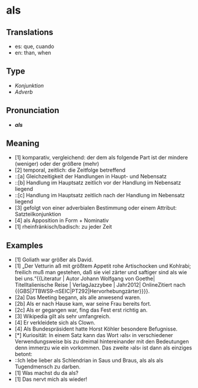 # als
## Translations
- es: que, cuando
- en: than, when
## Type
- _Konjunktion_
- _Adverb_
## Pronunciation
- **_als_**
## Meaning
- [1] komparativ, vergleichend: der dem als folgende Part ist der mindere (weniger) oder der größere (mehr)
- [2] temporal, zeitlich: die Zeitfolge betreffend
- ::[a] Gleichzeitigkeit der Handlungen in Haupt- und Nebensatz
- ::[b] Handlung im Hauptsatz zeitlich vor der Handlung im Nebensatz liegend
- ::[c] Handlung im Hauptsatz zeitlich nach der Handlung im Nebensatz liegend
- [3] gefolgt von einer adverbialen Bestimmung oder einem Attribut: Satzteilkonjunktion
- [4] als Apposition in Form + Nominativ <!-- bessere Beschreibung finden! -->
- [1] rheinfränkisch/badisch: zu jeder Zeit
## Examples
- [1] Goliath war größer als David.
- [1] „Der Vetturin aß mit größtem Appetit rohe Artischocken und Kohlrabi; freilich muß man gestehen, daß sie viel zärter und saftiger sind als wie bei uns.“<ref>{{Literatur | Autor Johann Wolfgang von Goethe| TitelItalienische Reise | VerlagJazzybee | Jahr2012| OnlineZitiert nach {{GBS|7TBWS9-nSEIC|PT292|Hervorhebungzärter}}}}.</ref>
- [2a] Das Meeting begann, als alle anwesend waren.
- [2b] Als er nach Hause kam, war seine Frau bereits fort.
- [2c] Als er gegangen war, fing das Fest erst richtig an.
- [3] Wikipedia gilt als sehr umfangreich. <!-- vielleicht eher [4] zuzuordnen? -->
- [4] Er verkleidete sich als Clown.
- [4] Als Bundespräsident hatte Horst Köhler besondere Befugnisse.
- [*] Kuriosität: In einem Satz kann das Wort ›als‹ in verschiedener Verwendungsweise bis zu dreimal hintereinander mit den Bedeutungen denn immerzu wie ein vorkommen. Das zweite ›als‹ ist dann als einziges betont:
- ::Ich lebe lieber als Schlendrian in Saus und Braus, als als als Tugendmensch zu darben. 
- [1] Was machst du da als?
- [1] Das nervt mich als wieder!
